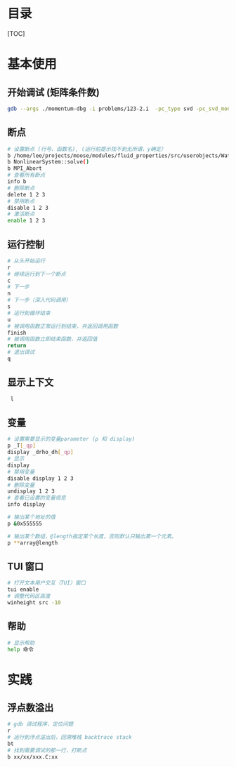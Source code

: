 # 目录

[TOC]

# 基本使用

## 开始调试 (矩阵条件数)

```bash
gdb --args ./momentum-dbg -i problems/123-2.i  -pc_type svd -pc_svd_monitor

```

## 断点

```bash
# 设置断点 (行号、函数名), (运行前提示找不到无所谓，y确定）
b /home/lee/projects/moose/modules/fluid_properties/src/userobjects/Water97FluidProperties.C:260
b NonlinearSystem::solve()
b MPI_Abort
# 查看所有断点
info b
# 删除断点
delete 1 2 3
# 禁用断点
disable 1 2 3
# 激活断点
enable 1 2 3

```

## 运行控制


```bash
# 从头开始运行
r
# 继续运行到下一个断点
c
# 下一步
n
# 下一步（深入代码调用）
s
# 运行到循环结束
u
# 被调用函数正常运行到结束，并返回调用函数
finish
# 被调用函数立即结束函数，并返回值
return
# 退出调试
q

```

## 显示上下文

```bash
 l

```

## 变量

```bash
# 设置需要显示的变量parameter (p 和 display)
p _T[_qp]
display _drho_dh[_qp]
# 显示
display
# 禁用变量
disable display 1 2 3
# 删除变量
undisplay 1 2 3
# 查看已设置的变量信息
info display

# 输出某个地址的值
p &0x555555

# 输出某个数组，@length指定某个长度，否则默认只输出第一个元素。
p **array@length

```

## TUI 窗口


```bash
# 打开文本用户交互（TUI）窗口
tui enable
# 调整代码区高度
winheight src -10

```

## 帮助


```bash
# 显示帮助
help 命令

```

# 实践

## 浮点数溢出


```bash
# gdb 调试程序，定位问题
r
# 运行到浮点溢出后，回溯堆栈 backtrace stack
bt
# 找到需要调试的那一行，打断点
b xx/xx/xxx.C:xx


```

